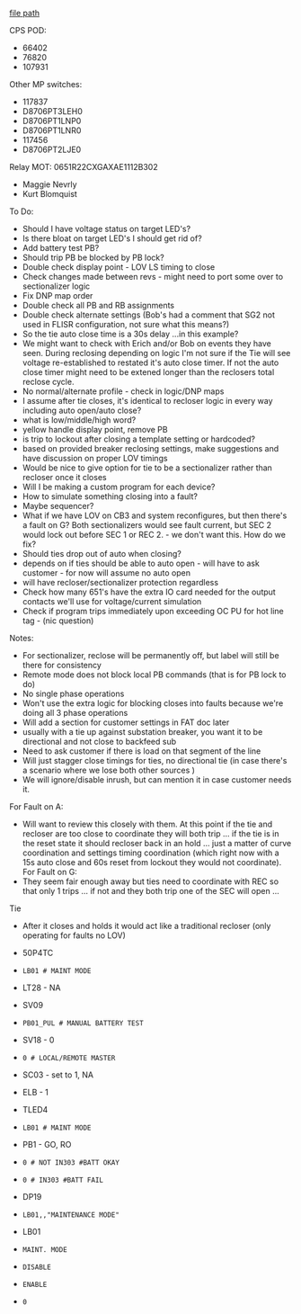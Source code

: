   
[file path](<file:///C:\Users\jnetherton\G&W Electric Co\US-PowerGridAutomation - Documents\_Lazer\121288 - Minnesota Power Co>)  
  
CPS POD:  
- 66402  
- 76820  
- 107931  
  
Other MP switches:  
- 117837  
- D8706PT3LEH0  
- D8706PT1LNP0  
- D8706PT1LNR0  
- 117456  
- D8706PT2LJE0  
  
Relay MOT: 0651R22CXGAXAE1112B302  
  
- Maggie Nevrly  
- Kurt Blomquist  
  
To Do:  
- Should I have voltage status on target LED's?  
- Is there bloat on target LED's I should get rid of?  
- Add battery test PB?  
- Should trip PB be blocked by PB lock?  
- Double check display point - LOV LS timing to close  
- Check changes made between revs - might need to port some over to sectionalizer logic  
- Fix DNP map order  
- Double check all PB and RB assignments  
- Double check alternate settings (Bob's had a comment that SG2 not used in FLISR configuration, not sure what this means?)  
- So the tie auto close time is a 30s delay ...in this example?  
- We might want to check with Erich and/or Bob on events they have seen. During reclosing depending on logic I'm not sure if the Tie will see voltage re-established to restated it's auto close timer. If not the auto close timer might need to be extened longer than the reclosers total reclose cycle.  
- No normal/alternate profile - check in logic/DNP maps  
- I assume after tie closes, it's identical to recloser logic in every way including auto open/auto close?  
- what is low/middle/high word?  
- yellow handle display point, remove PB  
- is trip to lockout after closing a template setting or hardcoded?  
- based on provided breaker reclosing settings, make suggestions and have discussion on proper LOV timings  
- Would be nice to give option for tie to be a sectionalizer rather than recloser once it closes  
- Will I be making a custom program for each device?  
- How to simulate something closing into a fault?  
- Maybe sequencer?  
- What if we have LOV on CB3 and system reconfigures, but then there's a fault on G? Both sectionalizers would see fault current, but SEC 2 would lock out before SEC 1 or REC 2. - we don't want this. How do we fix?  
- Should ties drop out of auto when closing?  
- depends on if ties should be able to auto open - will have to ask customer - for now will assume no auto open  
- will have recloser/sectionalizer protection regardless  
- Check how many 651's have the extra IO card needed for the output contacts we'll use for voltage/current simulation  
- Check if program trips immediately upon exceeding OC PU for hot line tag - (nic question)  
  
Notes:  
- For sectionalizer, reclose will be permanently off, but label will still be there for consistency  
- Remote mode does not block local PB commands (that is for PB lock to do)  
- No single phase operations  
- Won't use the extra logic for blocking closes into faults because we're doing all 3 phase operations  
- Will add a section for customer settings in FAT doc later  
- usually with a tie up against substation breaker, you want it to be directional and not close to backfeed sub  
- Need to ask customer if there is load on that segment of the line  
- Will just stagger close timings for ties, no directional tie (in case there's a scenario where we lose both other sources )  
- We will ignore/disable inrush, but can mention it in case customer needs it.  
  
For Fault on A:  
- Will want to review this closely with them. At this point if the tie and recloser are too close to coordinate they will both trip … if the tie is in the reset state it should recloser back in an hold … just a matter of curve coordination and settings timing coordination (which right now with a 15s auto close and 60s reset from lockout they would not coordinate).  
For Fault on G:  
- They seem fair enough away but ties need to coordinate with REC so that only 1 trips … if not and they both trip one of the SEC will open ...  
  
  
Tie  
- After it closes and holds it would act like a traditional recloser (only operating for faults no LOV)  
  
- 50P4TC  
- `LB01 # MAINT MODE`  
- LT28 - NA  
- SV09  
- `PB01_PUL # MANUAL BATTERY TEST`  
- SV18 - 0  
- `0 # LOCAL/REMOTE MASTER`  
- SC03 - set to 1, NA  
- ELB - 1  
- TLED4  
- `LB01 # MAINT MODE`  
- PB1 - GO, RO  
- `0 # NOT IN303 #BATT OKAY`  
- `0 # IN303 #BATT FAIL`  
- DP19  
- `LB01,,"MAINTENANCE MODE"`  
- LB01  
- `MAINT. MODE`  
- `DISABLE`  
- `ENABLE`  
- `0`